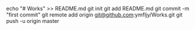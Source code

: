 echo "# Works" >> README.md
git init
git add README.md
git commit -m "first commit"
git remote add origin git@github.com:ymfljy/Works.git
git push -u origin master
